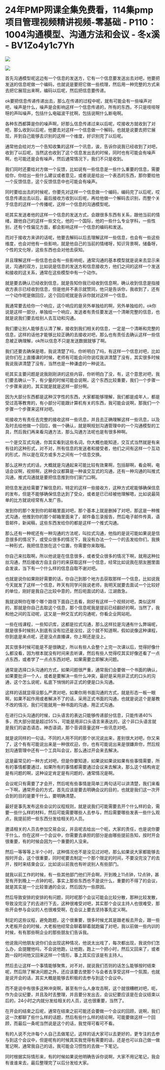 # 24年PMP网课全集免费看，114集pmp项目管理视频精讲视频-零基础 - P110：1004沟通模型、沟通方法和会议 - 冬x溪 - BV1Zo4y1c7Yh

![](img/f0f85d2f9c9bb5f8644bb2eb33c64bae_0.png)

![](img/f0f85d2f9c9bb5f8644bb2eb33c64bae_1.png)

首先沟通模型呢这边有一个信息的发送方，它有一个信息要发送出去对吧，他要把发送的信息呢做一个编码，也就说是要把它做一些梳理，然后用一种完整的方式来去把它展现出来啊，编码以后呢，然后把信息要传递。

ok要把信息传递传递出去，那么在传递的过程中呢，就有可能会有一些噪声对吧，噪声是什么，噪声是会影响这样一个信息传递的，所有的东西，不只是吱吱呀呀的声叫噪声，包括什么电磁波干扰啊，包括说啊什么断电啊。

各种东西都算是你的噪声啊，好那么信息传递过来以后呢，哎接收方就收到了对吧，那么收到以后呢，他要去对这样一个信息做一个解码，也就是说要去把它展现，并到自己能够去识别的这样一个维度，好识别完了以后呢。

通常他会给对方一个告知收集的这样一个讯息，诶，告诉你说我已经收到了对吧，收到了以后呢，当然这也收到了这个信息发出去的时候，同时也有可能会有噪声啊，也可能还是会有噪声，然后通常情况下，我们不只是收到。

我们同时还要给对方做一个反馈，比如说有一些信息是一些什么重要的信息，需要给你，你给出一些什么建议或者意见，或者说是给出一个表态的东西，那你要给他一个反馈信息，这个反馈信息中也可能会有噪声。

同时要给出去的时候呢，你要先对这样一个信息做一个编码，编码完了以后呢，哎信息传递出去以后，最后接收方收到以后呢，再给他做一个解码去识别，而整个关于信息的这样一个传播呢，这样一个信息的沟通模型呢。

呃其实发送者他的这样一个信息的发送方式，会跟很多东西有关系，跟他当前的情绪，跟他自己的这样一些文化，他的一个国际，他的一些什么专业学科，一些性别，还有个性偏见方面，都会影响这样一个信息的编码和发送。

而对于接收方来讲的话呢，他要去解码以后去理解这样一些信息，也会有一些这些维度，也会对他有一些影响，就是他自己的当前的情绪呀，知识背景啊，储备呀，个性的文化呀，这些东西也会对他去获知。

并且理解这样一些信息也会有一些影响呃，通常沟通的基本模型就是说来去显示来说，沟通的双方，比如说是信息的发送方和信息接收方，他们之间的这样一个发送和接收的这关系，通常在这些模型中有一个动作。

就是要去确认已经收到信息，就是告知你我已经收到信息啊，确认收到信息是指接收方表示已经收到信息，但是他并不表示就赞同，他只是告诉你，我收到了，还有一个动作呢是做回应，这个回应呢就是告诉你就对这样一个信息。

我通常要去给你一个响应，这个响应的是另外单独给的啊，另外单独给的，ok你说是这样一部分，单独给一个响应，发送者有责任要发送一个清晰完整的信息，也就是说我们要去给别人去互动和沟通。

我们要让别人能够去认清了解，接收到我们相关的信息，一定是一个清晰和完整的信息，这样的话他才能够比较正确的去接收对吧，那么也有责任去确认这样一些信息被正确理解，ok所以信息不只是发送数据就够了啊。

我们还要去确保是嗯，我说清楚了吗，你听明白了吗，有这样一个信息对吧，比如说你们在上直播课的时候，老师有可能会问你说哎我讲清楚了没有，其实很多时候我说我讲清楚了没有，当然也是一种谦虚的一种说法。

呃其实主要问题是说我刚刚讲的这些内容，你听明白了没，有，这个意思对吧，我们要去确认一下，有少量的时候可能会说啊，这个东西比较重要，我们一个步骤一个步骤来说的，其实就是就是这样一部分啊。

因为大部分东西都是这种汉字性的东西，大家都能够理解，我们都是成年人，都是受过高等教育的，有小部分可能跟计算机有关的东西，我可能会说啊，那我们一个步骤一个步骤来这样对吧。

呃接收方有责任去完整的接收这样一些讯息，并且去正确理解这样一些讯息，以及及时去给他做一个回应，做一个确认，就是啊规划沟通管理中的一个沟通模型的工具，然后我们再来看沟通方法，那么沟通方法呢也是有很多种啊。

一个是交互式沟通，你其实看到这些名词，你大概也能知道，交互式当然就是有来有往的这种形式，对不对，所有信息的发送者和接受者，他们之间有这样一个互动的形式，所以是在双方或多方之间有一个信息交换。

那么这种方式的话，大概就是沟通起来可能比较有效果啊，包括聊啊，看会啊，电话会议啊，视频啊，这种会议都算是一种诶交互式的沟通，还有一种沟通的叫推式沟通，推式沟通就是要把信息推到你们家门口啊。

把信息发送给需要了解信息的，特定的这样一些接收方，这种方式呢能够确保信息的发布，但是不能够确保信息达到了受众，或者是已已经被他理解嗯，比如说最简单的比方就说经常有人发广告。

发到你的那个发到你的邮箱里面对吧，那个基本上就是删掉了对吧，那这是一种推式沟通，他推到你的那个邮箱里面来了，邮件备忘录报告，然后电子邮件传真，语音邮件，新闻稿，这些东西发给你的都是这样一个推式沟通。

那么还有一种呢还有一种沟通的方法呢，叫拉式沟通，他指的是说可能如果说是信息很多的情况下，或受众很多的情况下，我没有办法一个一个的去发给你们，我换一种形式，我把信息放在这个位置，你需要你来取哦。

你自己来拉取啊，所以他说是在信息很多，或者受众很多的情况下啊，就用这种拉丝沟通，然后接收方自主自行的来获取这样一个信息，经常比如说我在朋友圈里面会发诶，当下有一个什么样的信息自取不谢对吧。

也就是说你如果刚好需要的话，你自己到那个地方去获取那样一个信息，比如说我今天就发了这样一个信息，昨天有同学问我说老师，我明天就要去面试一个比较好的单位，刚好是我自己比较中意的，然后呃面试的话，江湖救急。

我就说啊你在哪个哪个路径下面自己去看，刚好有这样一个视频对吧，类似这样的，那就是你自己去取这个信息，那个信息呢我是提前已经翻好的啊，当然了，我和他之间的互动呢，这又是一种交互式的沟通呢，你看企业网站呃。

一些在线课程，一些知识库，这都是拉式沟通，那么这样拉是沟通有什么弊端呢，就是很多时候别人到底有没有拉还是没拉，这个就不知道啊，假如说像这种课程，你到底是来点呢，还是没点直播课，你上啊还是没上。

其实很多时候可能是不是很确定，所以有些人会整个上完一次课以后，觉得好像什么都没看，因为根本就没有时间来去听课，然后有些人觉得哎其实好像还看了一点点东西，或者学了一点点东西对吧，如果需要立即解决问题。

通常是选择口头沟通的方式，如果问题很严重，通常我们会要做一个书面的确认，如果要批评一个人，或者是要解决一些什么冲突，最好是采用非正式的口头的沟通，这个怎么说呢，私底下悄悄的非正式的便是口头沟通。

这样的话就显得没那么严肃对吧，如果你用书面沟通的方式，就是形态一板一眼啊，如果不起作用或者解决不了的话，采用正式书面的沟通，也就是说这个是屡教不改的情况，我们可能就用一种书面的沟通，用正式沟通。

在进行口头沟通的时候，口头语言的表达只能够传递部分信息，只能传递40%多，而大部分就是超过55%，可能是用非口头语言来表达的，这个非口头语言就是我们的姿态语态，神态语调，那个音调音量这样一些讯息对吧。

就是说同样的一句话，不同的人用不同的那个状况说出来，差别很大对吧，你又来了，这个有有可能说出来是一种很欢迎，你，也有可能说出来是很嫌弃你，然后规划沟通管理中还有一个工具叫会议，那么通过开会来去解决。

这是最常见的一种方式对吧，但是你要知道，如果说如果说如果有些事情需要，所有的事情都要通过，如果所有的事情都需要通过会议来去解决，那么这个结构肯定是有问题的啊，这种设定肯定是有问题的，通常情况是啊。

会议呢只有需要了才会开，然后呢有些事情是简单三两句话可以讲清楚，我们来看一下啊，通常开会的方式，首先应该是要去明确会议的目的，也就是我们这一次开会到的目的是要干什么，要明确清楚。

最好是事先发布这些会议的议程规则，就是说我们可能需要去开个什么样的会，需要一些什么样的材料，然后可能需要哪些人去参与，然后需要哪些发表一些什么观点，我提前把一些东西分发给相关的人员。

邀请相关的人员去参加交易会议，并且呢去给出一个呃，大家的责任，也是说你要干什么，你在这样一个会议中，你需要去承担的部分是由哪些提前告知，按时开会很重要，有的时候会因为一个重要的人没来。

然后一等等等上半个小时，这种情况也不是没见过对吧，那么如果说大家都能够去按时开会，这个很重要，同时呢要去制定一个那个限定的时间，不要没完没了的去开，按时来结束会议，比如说以前我也有听说别人有些部门。

就我以前工作的时候，有一些其他部门他们开会啊，开到晚上11点钟，12点钟，甚至有开到晚上一点钟的呃，事实上那些东西也不是说什么，重要的不得了的会议，就是其实是一个比较普通的会议，然后因为一些原因。

然后导致安排的安排的有问题，同时呢那个会议可能会比较分散，那种比较发散，导致没完没了的去进行下去，这种很难受对吧，其实那个会议主持人也很难受，那些开会参与会议的人也很难受啊，在会议上要去坚持事先定义啊。

制定的这些议程，避免跑题，这个很重要，很多时候尤其是跟老板去开会，跟一些大老板开会的时候，大老板他经常会聊着聊着就跑偏了对吧，我以前做一些内训的时候，有有那些啊企业的那些朋友们告诉我。

他说我问他朋友说你们会出现这种情况，他说太出戏了，每次都出现，我说你们怎么办，会提醒他吗，不会说他跑，让他跑，跑上一个把小时，然后又回来了，或者跑一段时间他又回来这样一个情形，事上其实应该是有主持人。

然后去让这样一个事情能够聚焦，对不对，就说我们否则的话怎么能够按时结束呢，然后除了解决问题之外，还应该要去使那个与会者去享受这样一个氛围，也就是说开会的话，其实大概是能够去积极的去参与到这个会议中。

而不是说中有很多这种冲突啊，甚至有什么人身攻击啊，这个就很糟糕对吧，呃，作为会议纪要，并且及时去整理，并且要分发出去，会议纪要应该是在会议结束以后的，24小时之内就分发给相关的人员，这也很重要，当然了。

在开会的结束之后呢，通常在结束之前可能还会要做一个会议的回顾，说啊，我们这一次都聊了些什么样的话题，然后有些什么样的结论啊，可能要做这样一个回顾，而最后一条呢当然说是这个的话，我觉得可看可不看。

有的人说不允许每个人自己去做笔记，这样的话大家可以去更好的，更专注的去参与到这个会议中，但是呢有的时候其实我觉得有需要的话，还是也可以自己做一做笔记啊，通常我自己的话，我可能会习惯性的去做一下笔记。

同时根据实际情形来，有的时候如果说他明确告诉你说啊，大家不用记笔记，我会有谁谁来去，最后整理完了以后分发给大家。

